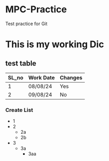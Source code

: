 # MPC-Practice
Test practice for Git

# This is my working Dic 

## test table
SL_no | Work Date  | Changes
------|------------|--------
  1   | 08/08/24   | Yes
  2    | 09/08/24  | No

### Create List
- 1
- 2
  - 2a
  - 2b
- 3
  - 3a
      - 3aa
